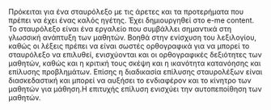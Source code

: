 Πρόκειται για ένα σταυρόλεξο με τις άρετες και τα προτερήματα που πρέπει να έχει ένας καλός ηγέτης.
Έχει δημιουργηθεί στο e-me content.
Το σταυρόλεξο είναι ένα εργαλείο που συμβάλλει σημαντικά στη γλωσσική ανάπτυξη των μαθητών. Βοηθά στην ενίσχυση του λεξιλογίου, καθώς οι λέξεις πρέπει να είναι σωστές ορθογραφικά για να μπορεί το σταυρόλεξο να επιλυθεί, ενισχύονται και οι ορθογραφικές δεξιότητες των μαθητών, καθώς και η κριτική τους σκέψη και η ικανότητα κατανόησης και επίλυσης προβλημάτων. Επίσης η διαδικασία επίλυσης σταυρολέξων είναι διασκεδαστική και μπορεί να αυξήσει το ενδιαφέρον και το κίνητρο των μαθητών για μάθηση.Η επιτυχής επίλυση ενισχύει την αυτοπεποίθηση των μαθητών.
